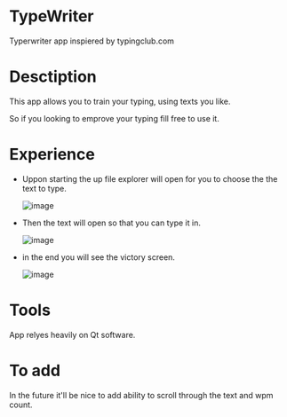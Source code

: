 # TypeWriter
Typerwriter app inspiered by typingclub.com
# Desctiption
This app allows you to train your typing, using texts you like.

So if you looking to emprove your typing fill free to use it.

# Experience

- Uppon starting the up file explorer will open for you to choose the the text to type.

  ![image](https://github.com/Pesshiii/TypeWriter/assets/96686968/86730ccf-1303-42cd-96d6-49d2939e6150)


- Then the text will open so that you can type it in.

  ![image](https://github.com/Pesshiii/TypeWriter/assets/96686968/3baf3198-488d-455e-80dc-4923bb34aebf)


- in the end you will see the victory screen.

  ![image](https://github.com/Pesshiii/TypeWriter/assets/96686968/cc57e9b6-8345-4934-9a8d-4b1d81b133e5)


# Tools

App relyes heavily on Qt software.

# To add

In the future it'll be nice to add ability to scroll through the text and wpm count.
